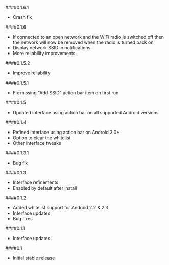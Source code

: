 ####0.1.6.1
- Crash fix

####0.1.6
- If connected to an open network and the WiFi radio is switched off then the network will now be removed when the radio is turned back on
- Display network SSID in notifications
- More reliability improvements

####0.1.5.2
- Improve reliability

####0.1.5.1
- Fix missing "Add SSID" action bar item on first run

####0.1.5
- Updated interface using action bar on all supported Android versions

####0.1.4
- Refined interface using action bar on Android 3.0+
- Option to clear the whitelist
- Other interface tweaks

####0.1.3.1
- Bug fix

####0.1.3
- Interface refinements
- Enabled by default after install

####0.1.2
- Added whitelist support for Android 2.2 & 2.3
- Interface updates
- Bug fixes

####0.1.1
- Interface updates

####0.1
- Initial stable release
